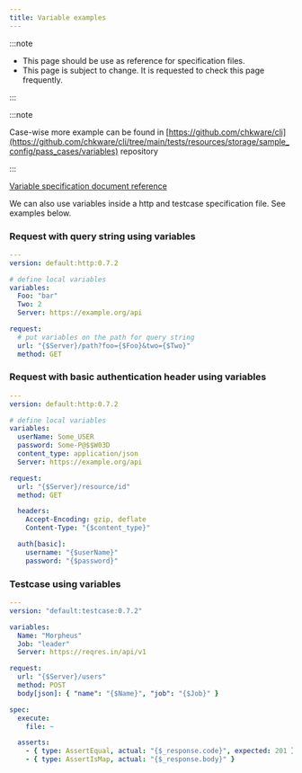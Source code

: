 ```yaml
---
title: Variable examples
---
```


:::note

- This page should be use as reference for specification files.
- This page is subject to change. It is requested to check this page frequently.

:::

:::note

Case-wise more example can be found in [https://github.com/chkware/cli](https://github.com/chkware/cli/tree/main/tests/resources/storage/sample_config/pass_cases/variables) repository

:::

[Variable specification document reference](/docs/references/variable-reference)

We can also use variables inside a http and testcase specification file. See examples below.

### Request with query string using variables

```yaml
---
version: default:http:0.7.2

# define local variables
variables:
  Foo: "bar"
  Two: 2
  Server: https://example.org/api

request:
  # put variables on the path for query string
  url: "{$Server}/path?foo={$Foo}&two={$Two}"
  method: GET
```

### Request with basic authentication header using variables

```yaml
---
version: default:http:0.7.2

# define local variables
variables:
  userName: Some_USER
  password: Some-P@$$W03D
  content_type: application/json
  Server: https://example.org/api

request:
  url: "{$Server}/resource/id"
  method: GET

  headers:
    Accept-Encoding: gzip, deflate
    Content-Type: "{$content_type}"

  auth[basic]:
    username: "{$userName}"
    password: "{$password}"
```

### Testcase using variables

```yaml
---
version: "default:testcase:0.7.2"

variables:
  Name: "Morpheus"
  Job: "leader"
  Server: https://reqres.in/api/v1

request:
  url: "{$Server}/users"
  method: POST
  body[json]: { "name": "{$Name}", "job": "{$Job}" }

spec:
  execute:
    file: ~

  asserts:
    - { type: AssertEqual, actual: "{$_response.code}", expected: 201 }
    - { type: AssertIsMap, actual: "{$_response.body}" }
```
